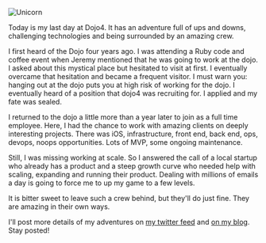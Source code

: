 ![Unicorn](http://farm7.staticflickr.com/6190/6035265163_3bf4587be3_z.jpg)

Today is my last day at Dojo4. It has an adventure full of ups and downs, challenging technologies and being surrounded by an amazing crew.

I first heard of the Dojo four years ago. I was attending a Ruby code and coffee event when Jeremy mentioned that he was going to work at the dojo. I asked about this mystical place but hesitated to visit at first. I eventually overcame that hesitation and became a frequent visitor. I must warn you: hanging out at the dojo puts you at high risk of working for the dojo. I eventually heard of a position that dojo4 was recruiting for. I applied and my fate was sealed.

I returned to the dojo a little more than a year later to join as a full time employee. Here, I had the chance to work with amazing clients on deeply interesting projects. There was iOS, infrastructure, front end, back end, ops, devops, noops opportunities. Lots of MVP, some ongoing maintenance. 

Still, I was missing working at scale. So I answered the call of a local startup who already has a product and a steep growth curve who needed help with scaling, expanding and running their product. Dealing with millions of emails a day is going to force me to up my game to a few  levels.

It is bitter sweet to leave such a crew behind, but they'll do just fine. They are amazing in their own ways.
 
I'll post more details of my adventures on [my twitter feed](http://twitter.com/fredjean) and [on my blog](http://fredjean.net). Stay posted!